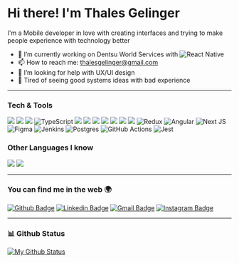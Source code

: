 # Hi there! I'm **Thales Gelinger**

I'm a Mobile developer in love with creating interfaces and trying to make people experience with technology better

- 🔭 I’m currently working on Dentsu World Services with <img alt="React Native" src="https://img.shields.io/badge/react_native%20-%2320232a.svg?&style=flat&logo=react&logoColor=%2361DAFB"/>
- 📫 How to reach me: thalesgelinger@gmail.com
- 🤔 I’m looking for help with UX/UI design
- 👊 Tired of seeing good systems ideas with bad experience

---


### Tech & Tools

<img src = "https://img.shields.io/badge/-HTML5-E34F26?style=flat&logo=html5&logoColor=white"> <img src = "https://img.shields.io/badge/-CSS3-1572B6?style=flat&logo=css3&logoColor=white">
<img src="https://img.shields.io/badge/-JavaScript-eed718?style=flat&logo=javascript&logoColor=ffffff">
<img alt="TypeScript" src="https://img.shields.io/badge/typescript%20-%23007ACC.svg?&style=flat&logo=typescript&logoColor=white"/>
<img src="https://img.shields.io/badge/-Sass-cc6699?style=flat&logo=sass&logoColor=ffffff">
<img src="https://img.shields.io/badge/-React-000000?style=flat&logo=react&logoColor=00c8ff">
<img src="https://img.shields.io/badge/-Express.js-787878?style=flat">
<img src="https://img.shields.io/badge/-Node.js-3C873A?style=flat&logo=Node.js&logoColor=white">
<img src="http://img.shields.io/badge/-Git-F1502F?style=flat&logo=git&logoColor=FFFFFF">
<img src="http://img.shields.io/badge/-VS%20Code-007ACC?style=flat&logo=visual%20studio%20code&logoColor=white">
<img src="http://img.shields.io/badge/-Heroku-430098?style=flat&logo=heroku&logoColor=white">
<img alt="Redux" src="https://img.shields.io/badge/redux%20-%23593d88.svg?&style=flat&logo=redux&logoColor=white"/>
<img alt="Angular" src="https://img.shields.io/badge/angular%20-%23DD0031.svg?&style=flat&logo=angular&logoColor=white"/>
<img alt="Next JS" src="https://img.shields.io/badge/next%20js%20-%23000000.svg?&style=flat&logo=next.js&logoColor=white"/>
<img alt="Figma" src="https://img.shields.io/badge/figma%20-%23F24E1E.svg?&style=flat&logo=figma&logoColor=white"/>
<img alt="Jenkins" src="https://img.shields.io/badge/jenkins%20-%232C5263.svg?&style=flat&logo=jenkins&logoColor=white"/>
<img alt="Postgres" src ="https://img.shields.io/badge/postgres-%23316192.svg?&style=flat&logo=postgresql&logoColor=white"/>
<img alt="GitHub Actions" src="https://img.shields.io/badge/github%20actions%20-%232671E5.svg?&style=flat&logo=github%20actions&logoColor=white"/>
<img alt="Jest" src="https://img.shields.io/badge/-jest-%23C21325?&style=flat&logo=jest&logoColor=white"/>

### Other Languages I know
<img src="http://img.shields.io/badge/-Java-F89820?style=flat&logo=java&logoColor=white"> <img src="https://img.shields.io/badge/-Python-black?style=flat&logo=python&logoColor=white"> 

---

### You can find me in the web 🌍
[![Github Badge](https://img.shields.io/badge/-Github-000?style=flat-square&logo=Github&logoColor=white&link=https://github.com/lucasgdb)](https://github.com/thalesgelinger)
[![Linkedin Badge](https://img.shields.io/badge/-LinkedIn-blue?style=flat-square&logo=Linkedin&logoColor=white&link=https://www.linkedin.com/in/rebeccamanzi/)](https://www.linkedin.com/in/thalesgelinger/)
[![Gmail Badge](https://img.shields.io/badge/-Gmail-c14438?style=flat-square&logo=Gmail&logoColor=white&link=mailto:rebeccamanzi@gmail.com)](mailto:thalesgelinger@gmail.com)
[![Instagram Badge](https://img.shields.io/badge/-Instagram-C13584?style=flat-square&labelColor=C13584&logo=instagram&logoColor=white&link=https://www.instagram.com/codepwr/)](https://www.instagram.com/thalesgelinger/)

---


### 📊 Github Status
[![My Github Status](https://github-readme-stats.vercel.app/api?username=thalesgelinger&count_private=true&show_icons=true&line_height=27)](https://github.com/thalesgelinger)
